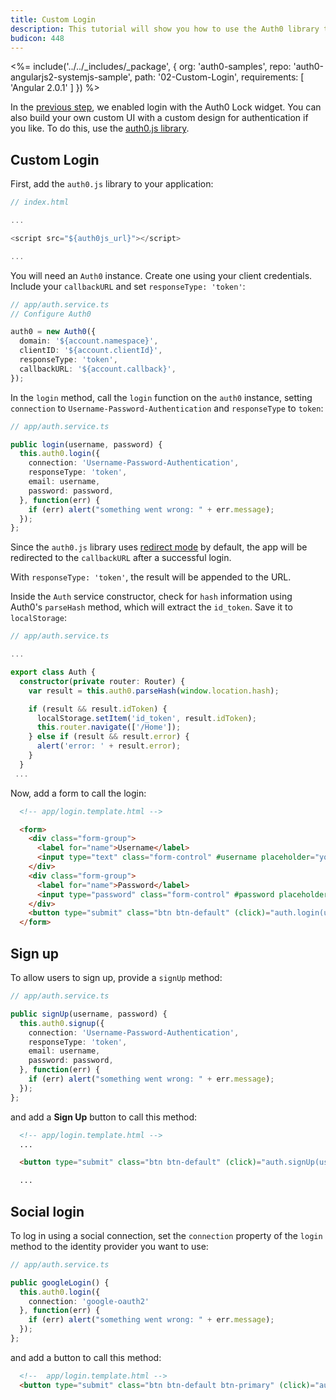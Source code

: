 ```yaml
---
title: Custom Login
description: This tutorial will show you how to use the Auth0 library to add custom authentication and authorization to your web app.
budicon: 448
---
```


<%= include('../../_includes/_package', {
  org: 'auth0-samples',
  repo: 'auth0-angularjs2-systemjs-sample',
  path: '02-Custom-Login',
  requirements: [
    'Angular 2.0.1'
  ]
}) %>

In the [previous step](/quickstart/spa/angular2/01-login), we enabled login with the Auth0 Lock widget. You can also build your own custom UI with a custom design for authentication if you like. To do this, use the [auth0.js library](https://github.com/auth0/auth0.js).

## Custom Login

First, add the `auth0.js` library to your application:

```typescript
// index.html

...

<script src="${auth0js_url}"></script>

...
```

You will need an `Auth0` instance. Create one using your client credentials. Include your `callbackURL` and set `responseType: 'token'`:

```typescript
// app/auth.service.ts
// Configure Auth0

auth0 = new Auth0({
  domain: '${account.namespace}',
  clientID: '${account.clientId}',
  responseType: 'token',
  callbackURL: '${account.callback}',
});
```

In the `login` method, call the `login` function on the `auth0` instance, setting `connection` to `Username-Password-Authentication` and `responseType` to `token`:

```typescript
// app/auth.service.ts

public login(username, password) {
  this.auth0.login({
    connection: 'Username-Password-Authentication',
    responseType: 'token',
    email: username,
    password: password,
  }, function(err) {
    if (err) alert("something went wrong: " + err.message);
  });
};
```

Since the `auth0.js` library uses [redirect mode](https://github.com/auth0/auth0.js#redirect-mode) by default, the app will be redirected to the `callbackURL` after a successful login.

With `responseType: 'token'`, the result will be appended to the URL.

Inside the `Auth` service constructor, check for `hash` information using  Auth0's `parseHash` method, which will extract the `id_token`. Save it to `localStorage`:

```typescript
// app/auth.service.ts

...

export class Auth {
  constructor(private router: Router) {
    var result = this.auth0.parseHash(window.location.hash);

    if (result && result.idToken) {
      localStorage.setItem('id_token', result.idToken);
      this.router.navigate(['/Home']);
    } else if (result && result.error) {
      alert('error: ' + result.error);
    }
  }
 ...
```

Now, add a form to call the login:

```html
  <!-- app/login.template.html -->

  <form>
    <div class="form-group">
      <label for="name">Username</label>
      <input type="text" class="form-control" #username placeholder="yours@example.com">
    </div>
    <div class="form-group">
      <label for="name">Password</label>
      <input type="password" class="form-control" #password placeholder="your password">
    </div>
    <button type="submit" class="btn btn-default" (click)="auth.login(username.value, password.value)">Login</button>
  </form>
```

## Sign up

To allow users to sign up, provide a `signUp` method:

```typescript
// app/auth.service.ts

public signUp(username, password) {
  this.auth0.signup({
    connection: 'Username-Password-Authentication',
    responseType: 'token',
    email: username,
    password: password,
  }, function(err) {
    if (err) alert("something went wrong: " + err.message);
  });
};
```

and add a **Sign Up** button to call this method:

```html
  <!-- app/login.template.html -->
  ...

  <button type="submit" class="btn btn-default" (click)="auth.signUp(username.value, password.value)">Sign Up</button>

  ...
```

## Social login

To log in using a social connection, set the `connection` property of the `login` method to the identity provider you want to use:

```typescript
// app/auth.service.ts

public googleLogin() {
  this.auth0.login({
    connection: 'google-oauth2'
  }, function(err) {
    if (err) alert("something went wrong: " + err.message);
  });
};
```

and add a button to call this method:

```html
  <!--  app/login.template.html -->
  <button type="submit" class="btn btn-default btn-primary" (click)="auth.googleLogin()">Login with Google</button>
```
